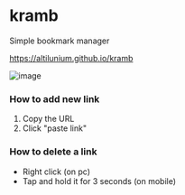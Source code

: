 # kramb
Simple bookmark manager

https://altilunium.github.io/kramb


![image](https://user-images.githubusercontent.com/70379302/195533929-02aae46f-c293-4134-928e-aa31b1b40e5b.png)


### How to add new link
1. Copy the URL
2. Click "paste link"

### How to delete a link
* Right click (on pc)
* Tap and hold it for 3 seconds (on mobile)


